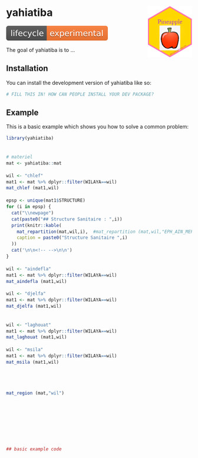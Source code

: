 
# yahiatiba <a href="https://tibaredha.com"><img src="man/figures/logo.png" align="right" height="138" alt="yahiatiba website" /></a>




<!-- badges: start -->

<a href="https://lifecycle.r-lib.org/articles/stages.html#experimental">
<img src=".//man//figures//lifecycle-experimental.svg" ></img></a>


<!-- badges: end -->

The goal of yahiatiba is to ...

## Installation

You can install the development version of yahiatiba like so:

``` r
# FILL THIS IN! HOW CAN PEOPLE INSTALL YOUR DEV PACKAGE?
```

## Example

This is a basic example which shows you how to solve a common problem:

``` r
library(yahiatiba)


# materiel
mat <- yahiatiba::mat

wil <- "chlef"
mat1 <- mat %>% dplyr::filter(WILAYA==wil)
mat_chlef (mat1,wil)

epsp <- unique(mat1$STRUCTURE)
for (i in epsp) {
  cat("\\newpage")
  cat(paste0("## Structure Sanitaire : ",i))
  print(knitr::kable(
    mat_repartition(mat,wil,i),  #mat_repartition (mat,wil,"EPH_AIN_MERANE")
    caption = paste0("Structure Sanitaire ",i)
  ))
  cat('\n\n<!-- -->\n\n')
}

wil <- "aindefla"
mat1 <- mat %>% dplyr::filter(WILAYA==wil)
mat_aindefla (mat1,wil)

wil <- "djelfa"
mat1 <- mat %>% dplyr::filter(WILAYA==wil)
mat_djelfa (mat1,wil)


wil <- "laghouat"
mat1 <- mat %>% dplyr::filter(WILAYA==wil)
mat_laghouat (mat1,wil)

wil <- "msila"
mat1 <- mat %>% dplyr::filter(WILAYA==wil)
mat_msila (mat1,wil)




mat_region (mat,"wil")








## basic example code
```

